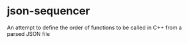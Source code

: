 # json-sequencer
An attempt to define the order of functions to be called in C++ from a parsed JSON file
